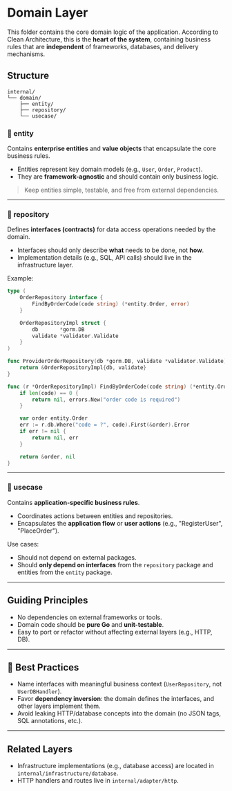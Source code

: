 # Domain Layer

This folder contains the core domain logic of the application. According to Clean Architecture, this is the **heart of the system**, containing business rules that are **independent** of frameworks, databases, and delivery mechanisms.

## Structure

```
internal/
└── domain/
    ├── entity/
    ├── repository/
    └── usecase/
```

### 📁 entity

Contains **enterprise entities** and **value objects** that encapsulate the core business rules.

- Entities represent key domain models (e.g., `User`, `Order`, `Product`).
- They are **framework-agnostic** and should contain only business logic.

> Keep entities simple, testable, and free from external dependencies.

---

### 📁 repository

Defines **interfaces (contracts)** for data access operations needed by the domain.

- Interfaces should only describe **what** needs to be done, not **how**.
- Implementation details (e.g., SQL, API calls) should live in the infrastructure layer.

Example:

```go
type (
	OrderRepository interface {
		FindByOrderCode(code string) (*entity.Order, error)
	}

	OrderRepositoryImpl struct {
		db       *gorm.DB
		validate *validator.Validate
	}
)

func ProviderOrderRepository(db *gorm.DB, validate *validator.Validate) OrderRepository {
	return &OrderRepositoryImpl{db, validate}
}

func (r *OrderRepositoryImpl) FindByOrderCode(code string) (*entity.Order, error) {
	if len(code) == 0 {
		return nil, errors.New("order code is required")
	}

	var order entity.Order
	err := r.db.Where("code = ?", code).First(&order).Error
	if err != nil {
		return nil, err
	}

	return &order, nil
}
```

---

### 📁 usecase

Contains **application-specific business rules**.

- Coordinates actions between entities and repositories.
- Encapsulates the **application flow** or **user actions** (e.g., "RegisterUser", "PlaceOrder").

Use cases:

- Should not depend on external packages.
- Should **only depend on interfaces** from the `repository` package and entities from the `entity` package.

---

## Guiding Principles

- No dependencies on external frameworks or tools.
- Domain code should be **pure Go** and **unit-testable**.
- Easy to port or refactor without affecting external layers (e.g., HTTP, DB).

---

## 📌 Best Practices

- Name interfaces with meaningful business context (`UserRepository`, not `UserDBHandler`).
- Favor **dependency inversion**: the domain defines the interfaces, and other layers implement them.
- Avoid leaking HTTP/database concepts into the domain (no JSON tags, SQL annotations, etc.).

---

## Related Layers

- Infrastructure implementations (e.g., database access) are located in `internal/infrastructure/database`.
- HTTP handlers and routes live in `internal/adapter/http`.

